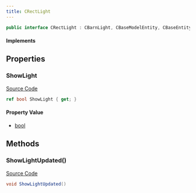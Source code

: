 ```yaml
---
title: CRectLight
---
```


```csharp
public interface CRectLight : CBarnLight, CBaseModelEntity, CBaseEntity, CEntityInstance, ISchemaClass<CEntityInstance>, ISchemaClass<CBaseEntity>, ISchemaClass<CBaseModelEntity>, ISchemaClass<CBarnLight>, ISchemaClass<CRectLight>, ISchemaField, ISchemaClass, INativeHandle
```

#### Implements

## Properties

### ShowLight

[Source Code](https://github.com/swiftly-solution/swiftlys2/blob/beta/managed/src/SwiftlyS2.Generated/Schemas/Interfaces/CRectLight.cs#L16)

```csharp
ref bool ShowLight { get; }
```

#### Property Value

- [bool](https://learn.microsoft.com/dotnet/api/system.boolean)

## Methods

### ShowLightUpdated()

[Source Code](https://github.com/swiftly-solution/swiftlys2/blob/beta/managed/src/SwiftlyS2.Generated/Schemas/Interfaces/CRectLight.cs#L18)

```csharp
void ShowLightUpdated()
```

